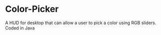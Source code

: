 # Color-Picker
A HUD for desktop that can allow a user to pick a color using RGB sliders. Coded in Java
